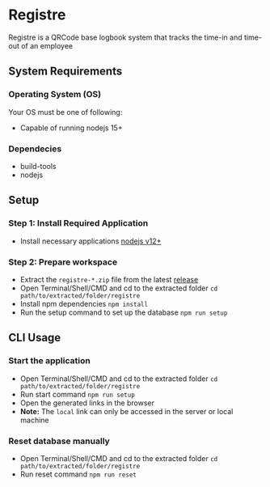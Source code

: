 # Registre
Registre is a QRCode base logbook system that tracks the time-in and time-out of an employee

## System Requirements
### Operating System (OS)


Your OS must be one of following:
 - Capable of running nodejs 15+
 
### Dependecies 
 - build-tools
 - nodejs

## Setup
### Step 1: Install Required Application

 - Install necessary applications [nodejs v12+](https://nodejs.org/en/download/)

### Step 2: Prepare workspace

 - Extract the `registre-*.zip` file from the latest [release](https://github.com/skiddph/registre/releases)
 - Open Terminal/Shell/CMD and cd to the extracted folder
 ```cd path/to/extracted/folder/registre```
 - Install npm dependencies
 ```npm install```
 - Run the setup command to set up the database
 ```npm run setup```

## CLI Usage

### Start the application

 - Open Terminal/Shell/CMD and cd to the extracted folder
 ```cd path/to/extracted/folder/registre```
 - Run start command
 ```npm run setup```
 - Open the generated links in the browser
 - **Note:** The `local` link can only be accessed in the server or local machine

### Reset database manually

 - Open Terminal/Shell/CMD and cd to the extracted folder
 ```cd path/to/extracted/folder/registre```
 - Run reset command
 ```npm run reset```
